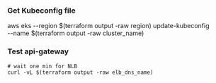 ### Get Kubeconfig file

aws eks --region $(terraform output -raw region) update-kubeconfig \
    --name $(terraform output -raw cluster_name)


### Test api-gateway

```
# wait one min for NLB
curl -vL $(terraform output -raw elb_dns_name)
```